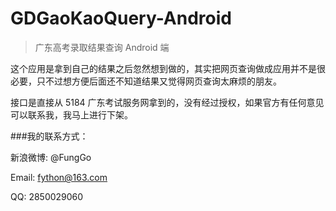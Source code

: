 # GDGaoKaoQuery-Android
>广东高考录取结果查询 Android 端

这个应用是拿到自己的结果之后忽然想到做的，其实把网页查询做成应用并不是很必要，只不过想方便后面还不知道结果又觉得网页查询太麻烦的朋友。

接口是直接从 5184 广东考试服务网拿到的，没有经过授权，如果官方有任何意见可以联系我，我马上进行下架。

###我的联系方式：

新浪微博: @FungGo

Email: fython@163.com

QQ: 2850029060
